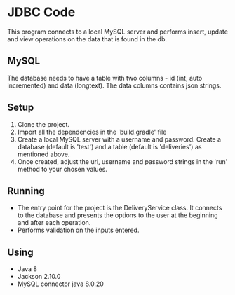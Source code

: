 # JDBC Code
This program connects to a local MySQL server and performs insert, update and view operations on the data that is found in the db.

## MySQL
The database needs to have a table with two columns - id (int, auto incremented) and data (longtext).
The data columns contains json strings.

## Setup
1. Clone the project.
2. Import all the dependencies in the 'build.gradle' file
3. Create a local MySQL server with a username and password. Create a database (default is 'test') and a table (default is 'deliveries') as mentioned above.
4. Once created, adjust the url, username and password strings in the 'run' method to your chosen values.

## Running
* The entry point for the project is the DeliveryService class. It connects to the database and presents the options to the user at the beginning and after each operation. 
* Performs validation on the inputs entered.  

## Using
* Java 8
* Jackson 2.10.0
* MySQL connector java 8.0.20   